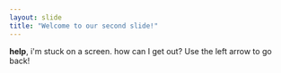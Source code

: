 ```yaml
---
layout: slide
title: "Welcome to our second slide!"
---
```

**help**, i'm stuck on a screen. how can I get out?
Use the left arrow to go back!
